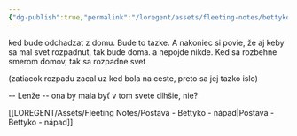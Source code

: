 ```yaml
---
{"dg-publish":true,"permalink":"/loregent/assets/fleeting-notes/bettyko-pribeh-zaciatok-napad/","noteIcon":""}
---
```



ked bude odchadzat z domu. Bude to tazke. A nakoniec si povie, že aj keby sa mal svet rozpadnut, tak bude doma. a nepojde nikde. Ked sa rozbehne smerom domov, tak sa rozpadne svet

(zatiacok rozpadu zacal uz ked bola na ceste, preto sa jej tazko islo)


-- Lenže -- ona by mala byť v tom svete dlhšie, nie?


[[LOREGENT/Assets/Fleeting Notes/Postava - Bettyko - nápad\|Postava - Bettyko - nápad]]